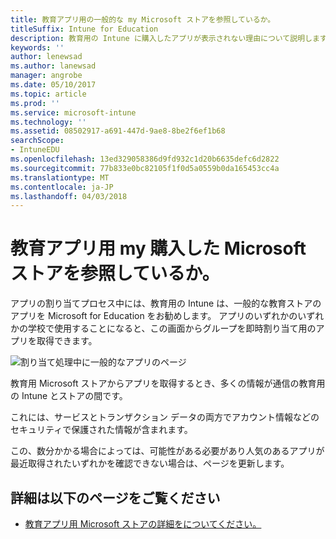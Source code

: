 ```yaml
---
title: 教育アプリ用の一般的な my Microsoft ストアを参照しているか。
titleSuffix: Intune for Education
description: 教育用の Intune に購入したアプリが表示されない理由について説明します。
keywords: ''
author: lenewsad
ms.author: lanewsad
manager: angrobe
ms.date: 05/10/2017
ms.topic: article
ms.prod: ''
ms.service: microsoft-intune
ms.technology: ''
ms.assetid: 08502917-a691-447d-9ae8-8be2f6ef1b68
searchScope:
- IntuneEDU
ms.openlocfilehash: 13ed329058386d9fd932c1d20b6635defc6d2822
ms.sourcegitcommit: 77b833e0bc82105f1f0d5a0559b0da165453cc4a
ms.translationtype: MT
ms.contentlocale: ja-JP
ms.lasthandoff: 04/03/2018
---
```

# <a name="where-are-my-acquired-microsoft-store-for-education-apps"></a>教育アプリ用 my 購入した Microsoft ストアを参照しているか。

アプリの割り当てプロセス中には、教育用の Intune は、一般的な教育ストアのアプリを Microsoft for Education をお勧めします。 アプリのいずれかのいずれかの学校で使用することになると、この画面からグループを即時割り当て用のアプリを取得できます。

  ![割り当て処理中に一般的なアプリのページ](./media/apps-006-add-popular-apps.png)

教育用 Microsoft ストアからアプリを取得するとき、多くの情報が通信の教育用の Intune とストアの間です。

これには、サービスとトランザクション データの両方でアカウント情報などのセキュリティで保護された情報が含まれます。

この、数分かかる場合によっては、可能性がある必要があり人気のあるアプリが最近取得されたいずれかを確認できない場合は、ページを更新します。

## <a name="find-out-more"></a>詳細は以下のページをご覧ください

- [教育アプリ用 Microsoft ストアの詳細をについてください。](https://docs.microsoft.com/microsoft-store/find-and-acquire-apps-overview)
